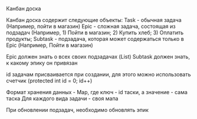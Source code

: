 Канбан доска

Канбан доска содержит следующие объекты:
Task - обычная задача (Например, пойти в магазин)
Epic - сложная задача, состоящая из подзадач (Например, 1) Пойти в магазин; 2) Купить хлеб; 3) Оплатить продукты;
Subtask - подзадача, которая может содержаться только в Epic (Например, Пойти в магазин)

Epic должен знать о всех своих подзадачах (List<Subtask>)
Subtask должен знать, к какому эпику он привязан

id задачам присваивается при создании, для этого можно использовать счетчик (protected int id = 0; id++)

Формат хранения данных - Map, где ключ - id таски, а значение - сама таска
Для каждого вида задачи - своя мапа

При обновлении подзадач, необходимо обновлять эпик